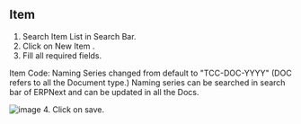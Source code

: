 ## Item

1. Search Item List in Search Bar.
2. Click on New Item .
3. Fill all required fields.

Item Code:
Naming Series changed from default to "TCC-DOC-YYYY" (DOC refers to all the Document type.) 
Naming series can be searched in search bar of ERPNext and can be updated in all the Docs.

![image](https://user-images.githubusercontent.com/53931644/112590293-9be14580-8e28-11eb-8e0b-518193964cd7.png)
4. Click on save.
